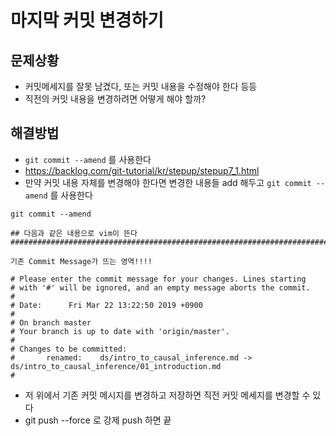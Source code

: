 # 마지막 커밋 변경하기

## 문제상황

- 커밋메세지를 잘못 남겼다, 또는 커밋 내용을 수정해야 한다 등등
- 직전의 커밋 내용을 변경하려면 어떻게 해야 할까?

## 해결방법
- `git commit --amend` 를 사용한다
- https://backlog.com/git-tutorial/kr/stepup/stepup7_1.html
- 만약 커밋 내용 자체를 변경해야 한다면 변경한 내용들 add 해두고 `git commit --amend` 를 사용한다

```
git commit --amend

## 다음과 같은 내용으로 vim이 뜬다 ##########################################################################

기존 Commit Message가 뜨는 영역!!!!

# Please enter the commit message for your changes. Lines starting
# with '#' will be ignored, and an empty message aborts the commit.
#
# Date:      Fri Mar 22 13:22:50 2019 +0900
#
# On branch master
# Your branch is up to date with 'origin/master'.
#
# Changes to be committed:
#       renamed:    ds/intro_to_causal_inference.md -> ds/intro_to_causal_inference/01_introduction.md
#
```

* 저 위에서 기존 커밋 메시지를 변경하고 저장하면 직전 커밋 메세지를 변경할 수 있다
* git push --force 로 강제 push 하면 끝
